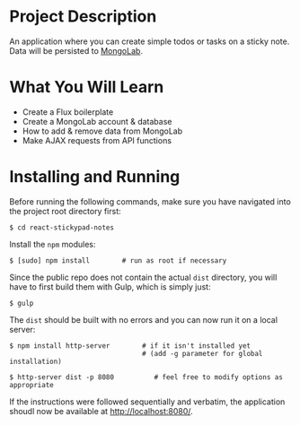 # Project Description

An application where you can create simple todos or tasks on a sticky note. Data will be persisted to [MongoLab](https://mlab.com/welcome/).

# What You Will Learn

* Create a Flux boilerplate
* Create a MongoLab account & database
* How to add & remove data from MongoLab
* Make AJAX requests from API functions

# Installing and Running

Before running the following commands, make sure you have navigated into the project root directory first:

    $ cd react-stickypad-notes

Install the `npm` modules:

    $ [sudo] npm install        # run as root if necessary

Since the public repo does not contain the actual `dist` directory, you will have to first build them with Gulp, which is simply just:

    $ gulp

The `dist` should be built with no errors and you can now run it on a local server:

    $ npm install http-server        # if it isn't installed yet
                                     # (add -g parameter for global installation)

    $ http-server dist -p 8080          # feel free to modify options as appropriate

If the instructions were followed sequentially and verbatim, the application shoudl now be available at <http://localhost:8080/>.
